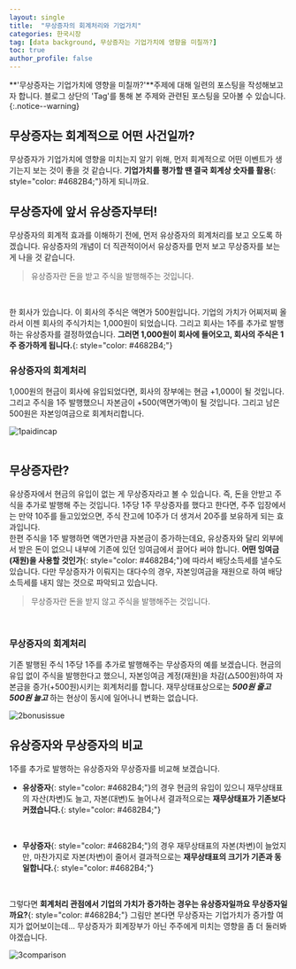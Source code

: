 ```yaml
---
layout: single
title:  "무상증자의 회계처리와 기업가치"
categories: 한국시장
tag: [data background, 무상증자는 기업가치에 영향을 미칠까?]
toc: true
author_profile: false
---
```


<head>
  <style>
    table.dataframe {
      white-space: normal;
      width: 300%;
      max-width: 600%;
      height: 300px;  /* 고정 높이 유지 */
      display: inline-block;
      overflow-x: scroll;  /* 가로 스크롤 */
      overflow-y: scroll;  /* 세로 스크롤 */
      font-family: Arial, sans-serif;
      font-size: 0.9rem;
      line-height: 20px;
      text-align: center;
      border: 0px !important;
    }

    table.dataframe th {
      text-align: center;
      font-weight: bold;
      padding: 8px;
    }

    table.dataframe td {
      text-align: center;
      padding: 8px;
    }

    table.dataframe tr:hover {
      background: #b8d1f3; 
    }

    .output_prompt {
      overflow: auto;
      font-size: 0.9rem;
      line-height: 1.45;
      border-radius: 0.3rem;
      -webkit-overflow-scrolling: touch;
      padding: 0.8rem;
      margin-top: 0;
      margin-bottom: 15px;
      font: 1rem Consolas, "Liberation Mono", Menlo, Courier, monospace;
      color: $code-text-color;
      border: solid 1px $border-color;
      border-radius: 0.3rem;
      word-break: normal;
      white-space: pre;
    }

  .dataframe tbody tr th:only-of-type {
      vertical-align: middle;
  }

  .dataframe tbody tr th {
      vertical-align: top;
  }

  .dataframe thead th {
      text-align: center !important;
      padding: 8px;
  }

  .page__content p {
      margin: 0 0 0px !important;
  }

  .page__content p > strong {
    font-size: 1.0rem !important;
  }

  .notice--success {
  font-size: 1.2rem !important; 
  }

  .notice--info {
  font-size: 1.2rem !important; 
  }

  .notice--warning {
  font-size: 1.0rem !important;
  }


  </style>
</head>


**'무상증자는 기업가치에 영향을 미칠까?'**주제에 대해 일련의 포스팅을 작성해보고자 합니다. 블로그 상단의 'Tag'를 통해 본 주제와 관련된 포스팅을 모아볼 수 있습니다.
{:.notice--warning}


## 무상증자는 회계적으로 어떤 사건일까?

무상증자가 기업가치에 영향을 미치는지 알기 위해, 먼저 회계적으로 어떤 이벤트가 생기는지 보는 것이 좋을 것 같습니다. **기업가치를 평가할 땐 결국 회계상 숫자를 활용**{: style="color: #4682B4;"}하게 되니까요.

## 무상증자에 앞서 유상증자부터!

무상증자의 회계적 효과를 이해하기 전에, 먼저 유상증자의 회계처리를 보고 오도록 하겠습니다. 유상증자의 개념이 더 직관적이어서 유상증자를 먼저 보고 무상증자를 보는 게 나을 것 같습니다.<br>
> 유상증자란 돈을 받고 주식을 발행해주는 것입니다.

<br>

한 회사가 있습니다. 이 회사의 주식은 액면가 500원입니다. 기업의 가치가 어찌저찌 올라서 이젠 회사의 주식가치는 1,000원이 되었습니다. 그리고 회사는 1주를 추가로 발행하는 유상증자를 결정하였습니다. **그러면 1,000원이 회사에 들어오고, 회사의 주식은 1주 증가하게 됩니다.**{: style="color: #4682B4;"}
<br>

### 유상증자의 회계처리

1,000원의 현금이 회사에 유입되었다면, 회사의 장부에는 현금 +1,000이 될 것입니다. 그리고 주식을 1주 발행했으니 자본금이 +500(액면가액)이 될 것입니다. 그리고 남은 500원은 자본잉여금으로 회계처리합니다.<br>

![1paidincap]({{site.url}}/assets/images/2025-01-27-bonusissue/1paidincap.png)<br><br>


## 무상증자란?

유상증자에서 현금의 유입이 없는 게 무상증자라고 볼 수 있습니다. 즉, 돈을 안받고 주식을 추가로 발행해 주는 것입니다. 1주당 1주 무상증자를 했다고 한다면, 주주 입장에서는 만약 10주를 들고있었으면, 주식 잔고에 10주가 더 생겨서 20주를 보유하게 되는 효과입니다.<br>
한편 주식을 1주 발행하면 액면가만큼 자본금이 증가하는데요, 유상증자와 달리 외부에서 받은 돈이 없으니 내부에 기존에 있던 잉여금에서 끌어다 써야 합니다. **어떤 잉여금(재원)을 사용할 것인가**{: style="color: #4682B4;"}에 따라서 배당소득세를 낼수도 있습니다. 다만 무상증자가 이뤄지는 대다수의 경우, 자본잉여금을 재원으로 하여 배당소득세를 내지 않는 것으로 파악되고 있습니다.
<br>
> 무상증자란 돈을 받지 않고 주식을 발행해주는 것입니다.
<br>

### 무상증자의 회계처리

기존 발행된 주식 1주당 1주를 추가로 발행해주는 무상증자의 예를 보겠습니다. 현금의 유입 없이 주식을 발행한다고 했으니, 자본잉여금 계정(재원)을 차감(△500원)하여 자본금을 증가(+500원)시키는 회계처리를 합니다. 재무상태표상으로는 ***500원 줄고 500원 늘고*** 하는 현상이 동시에 일어나니 변화는 없습니다.<br>


![2bonusissue]({{site.url}}/assets/images/2025-01-27-bonusissue/2bonusissue.png)<br>


## 유상증자와 무상증자의 비교

1주를 추가로 발행하는 유상증자와 무상증자를 비교해 보겠습니다. <br>
* **유상증자**{: style="color: #4682B4;"}의 경우 현금의 유입이 있으니 재무상태표의 자산(차변)도 늘고, 자본(대변)도 늘어나서 결과적으로는 **재무상태표가 기존보다 커졌습니다.**{: style="color: #4682B4;"}
<br>

* **무상증자**{: style="color: #4682B4;"}의 경우 재무상태표의 자본(차변)이 늘었지만, 마찬가지로 자본(차변)이 줄어서 결과적으로는 **재무상태표의 크기가 기존과 동일합니다.**{: style="color: #4682B4;"}
<br>

그렇다면 **회계처리 관점에서 기업의 가치가 증가하는 경우는 유상증자일까요 무상증자일까요?**{: style="color: #4682B4;"} 그림만 본다면 무상증자는 기업가치가 증가할 여지가 없어보이는데... 무상증자가 회계장부가 아닌 주주에게 미치는 영향을 좀 더 둘러봐야겠습니다.
<br>

![3comparison]({{site.url}}/assets/images/2025-01-27-bonusissue/3comparison.png)<br><br>



